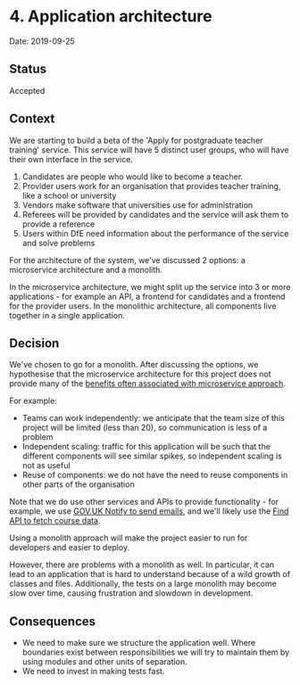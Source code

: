 # 4. Application architecture

Date: 2019-09-25

## Status

Accepted

## Context

We are starting to build a beta of the 'Apply for postgraduate teacher training' service. This service will have 5 distinct user groups, who will have their own interface in the service.

1. Candidates are people who would like to become a teacher.
2. Provider users work for an organisation that provides teacher training, like a school or university
3. Vendors make software that universities use for administration
4. Referees will be provided by candidates and the service will ask them to provide a reference
5. Users within DfE need information about the performance of the service and solve problems

For the architecture of the system, we've discussed 2 options: a microservice architecture and a monolith.

In the microservice architecture, we might split up the service into 3 or more applications - for example an API, a frontend for candidates and a frontend for the provider users. In the monolithic architecture, all components live together in a single application.

## Decision

We've chosen to go for a monolith. After discussing the options, we hypothesise that the microservice architecture for this project does not provide many of the [benefits often associated with microservice approach](https://rubygarage.org/blog/advantages-of-microservices).

For example:

- Teams can work independently: we anticipate that the team size of this project will be limited (less than 20), so communication is less of a problem
- Independent scaling: traffic for this application will be such that the different components will see similar spikes, so independent scaling is not as useful
- Reuse of components: we do not have the need to reuse components in other parts of the organisation

Note that we do use other services and APIs to provide functionality - for example, we use [GOV.UK Notify to send emails](https://www.notifications.service.gov.uk/), and we'll likely use the [Find API to fetch course data](https://github.com/DFE-Digital/manage-courses-backend).

Using a monolith approach will make the project easier to run for developers and easier to deploy.

However, there are problems with a monolith as well. In particular, it can lead to an application that is hard to understand because of a wild growth of classes and files. Additionally, the tests on a large monolith may become slow over time, causing frustration and slowdown in development.

## Consequences

- We need to make sure we structure the application well. Where boundaries exist between responsibilities we will try to maintain them by using modules and other units of separation.
- We need to invest in making tests fast.
